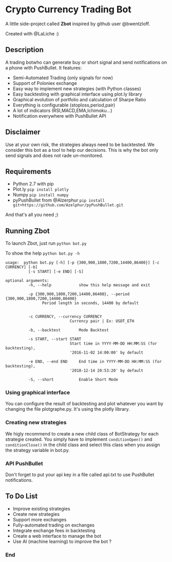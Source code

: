 # Crypto Currency Trading Bot

A little side-project called **Zbot** inspired by github user @bwentzloff.

Created with @LaLiche :)


## Description

A trading botwho can generate buy or short signal and send notifications on a phone with PushBullet. It features:
-  Semi-Automated Trading (only signals for now)
- Support of Poloniex exchange
- Easy way to implement new strategies (with Python classes)
- Easy backtesting with graphical interface using plot.ly library
- Graphical evolution of portfolio and calculation of Sharpe Ratio
- Everything is configurable (stoploss,period,pair)
- A lot of indicators (RSI,MACD,EMA,Ichimoku...)
- Notification everywhere with PushBullet API

## Disclaimer

Use at your own risk, the strategies always need to be backtested. We consider this bot as a tool to help our decisions. This is why the bot only send signals and does not rade un-monitored.

## Requirements

- Python 2.7 with pip
- Plot.ly  `pip install plotly`
- Numpy `pip install numpy`
- pyPushBullet from @Alzerphur `pip install git+https://github.com/Azelphur/pyPushBullet.git`

And that's all you need ;)

## Running Zbot

To launch Zbot, just run `python bot.py`

To show the help `python bot.py -h`

    usage:  python bot.py [-h] [-p {300,900,1800,7200,14400,86400}] [-c CURRENCY] [-b]
              [-s START] [-e END] [-S]

    optional arguments:
              -h, --help            show this help message and exit

              -p {300,900,1800,7200,14400,86400}, --period {300,900,1800,7200,14400,86400}
                    Period length in seconds, 14400 by default


              -c CURRENCY, --currency CURRENCY
                                Currency pair | Ex: USDT_ETH

              -b, --backtest        Mode Backtest

              -s START, --start START
                                Start time in YYYY-MM-DD HH:MM:SS (for backtesting),
                                '2016-11-02 14:00:00' by default

              -e END, --end END     End time in YYYY-MM-DD HH:MM:SS (for backtesting),
                                '2018-12-14 20:53:20' by default

              -S, --short           Enable Short Mode

### Using graphical interface

You can configure the result of backtesting and plot whatever you want by changing the file plotgraphe.py. It's using the plotly library.

### Creating new strategies

We higly recommend to create a new child class of BotStrategy for each strategie created. You simply have to implement `conditionOpen()` and `conditionClose()` in the child class and select this class when you assign the strategy variable in bot.py.

### API PushBullet

Don't forget to put your api key in a file called api.txt to use PushBullet notifications.

## To Do List
- Improve existing strategies
- Create new strategies
- Support more exchanges
- Fully-automated trading on exchanges
- Integrate exchange fees in backtesting
- Create a web interface to manage the bot
- Use AI (machine learning) to improve the bot ?


### End
